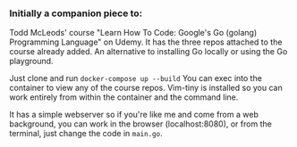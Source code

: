 ### Initially a companion piece to:

Todd McLeods' course "Learn How To Code: Google's Go (golang) Programming Language" on Udemy.
It has the three repos attached to the course already added.
An alternative to installing Go locally or using the Go playground.

Just clone and run `docker-compose up --build`
You can exec into the container to view any of the course repos.
Vim-tiny is installed so you can work entirely from within the container and the command line.

It has a simple webserver so if you're like me and come from a web background, you can work in the browser (localhost:8080), or from the terminal, just change the code in `main.go`.
